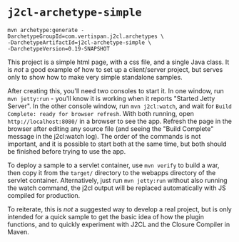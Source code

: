 # `j2cl-archetype-simple`

```
mvn archetype:generate -DarchetypeGroupId=com.vertispan.j2cl.archetypes \
-DarchetypeArtifactId=j2cl-archetype-simple \
-DarchetypeVersion=0.19-SNAPSHOT
```

This project is a simple html page, with a css file, and a single Java class. It is _not_ a good
example of how to set up a client/server project, but serves only to show how to make very simple
standalone samples.

After creating this, you'll need two consoles to start it. In one window, run `mvn jetty:run` -
you'll know it is working when it reports "Started Jetty Server". In the other console window, run
`mvn j2cl:watch`, and wait for `Build Complete: ready for browser refresh`. With both running, open
`http://localhost:8080/` in a browser to see the app. Refresh the page in the browser after editing
any source file (and seeing the "Build Complete" message in the j2cl:watch log). The order of the
commands is not important, and it is possible to start both at the same time, but both should be
finished before trying to use the app.

To deploy a sample to a servlet container, use `mvn verify` to build a war, then copy it from the
`target/` directory to the webapps directory of the servlet container. Alternatively, just run
`mvn jetty:run` without also running the watch command, the j2cl output will be replaced automatically
with JS compiled for production.

To reiterate, this is _not_ a suggested way to develop a real project, but is only intended for a quick
sample to get the basic idea of how the plugin functions, and to quickly experiment with J2CL and the
Closure Compiler in Maven.
